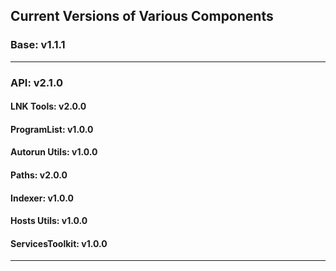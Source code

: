 ## **Current Versions of Various Components**

### **Base: v1.1.1**  

---
### **API: v2.1.0**  

#### **LNK Tools: v2.0.0**  

#### **ProgramList: v1.0.0**
#### **Autorun Utils: v1.0.0**
#### **Paths: v2.0.0**
#### **Indexer: v1.0.0**
#### **Hosts Utils: v1.0.0**
#### **ServicesToolkit: v1.0.0**

---